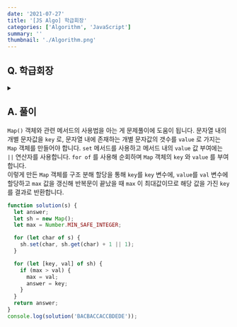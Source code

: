 ```yaml
---
date: '2021-07-27'
title: '[JS Algo] 학급회장'
categories: ['Algorithm', 'JavaScript']
summary: ''
thumbnail: './Algorithm.png'
---
```


## Q. 학급회장

<details>
<summary></summary>
<div markdown="1">

학급 회장을 후보로 기호 A, B, C, D, E 후보가 등록을 했습니다.
어떤 기호의 후보가 학급 회장이 되었는지 출력하는 프로그램을 작성하세요. 반드시 한 명의 학급회장이 선출되도록 투표결과가 나왔다고 가정합니다.

</div>
</details>

## A. 풀이

`Map()` 객체와 관련 메서드의 사용법을 아는 게 문제풀이에 도움이 됩니다. 문자열 내의 개별 문자값을 `key` 로, 문자열 내에 존재하는 개별 문자값의 갯수를 `value` 로 가지는 `Map` 객체를 만들어야 합니다. `set` 메서드를 사용하고 메서드 내의 `value` 값 부여에는 `||` 연산자를 사용합니다. `for of` 를 사용해 순회하며 `Map` 객체의 `key` 와 `value` 를 부여합니다. <br>
이렇게 만든 `Map` 객체를 구조 분해 할당을 통해 `key`를 `key` 변수에, `value`를 `val` 변수에 할당하고 `max` 값을 갱신해 반복문이 끝났을 때 `max` 이 최대값이므로 해당 값을 가진 `key` 를 결과로 반환합니다.

```javascript
function solution(s) {
  let answer;
  let sh = new Map();
  let max = Number.MIN_SAFE_INTEGER;

  for (let char of s) {
    sh.set(char, sh.get(char) + 1 || 1);
  }

  for (let [key, val] of sh) {
    if (max > val) {
      max = val;
      answer = key;
    }
  }
  return answer;
}
console.log(solution('BACBACCACCBDEDE'));
```

